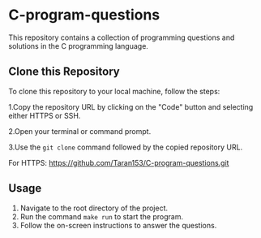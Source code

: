 # C-program-questions #
This repository contains a collection of programming questions and solutions in the C programming language.

## Clone this Repository ##

To clone this repository to your local machine, follow the steps:

1.Copy the repository URL by clicking on the "Code" button and selecting either HTTPS or SSH.

2.Open your terminal or command prompt.

3.Use the `git clone` command followed by the copied repository URL.

For HTTPS:
  https://github.com/Taran153/C-program-questions.git

## Usage ##

1. Navigate to the root directory of the project.
2. Run the command `make run` to start the program.
3. Follow the on-screen instructions to answer the questions.

